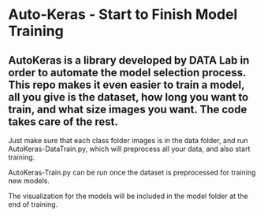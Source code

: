 # Auto-Keras - Start to Finish Model Training
## AutoKeras is a library developed by DATA Lab in order to automate the model selection process. This repo makes it even easier to train a model, all you give is the dataset, how long you want to train, and what size images you want. The code takes care of the rest.

Just make sure that each class folder images is in the data folder, and run AutoKeras-DataTrain.py, which will preprocess all your data, and also start training. 

AutoKeras-Train.py can be run once the dataset is preprocessed for training new models. 

The visualization for the models will be included in the model folder at the end of training.
